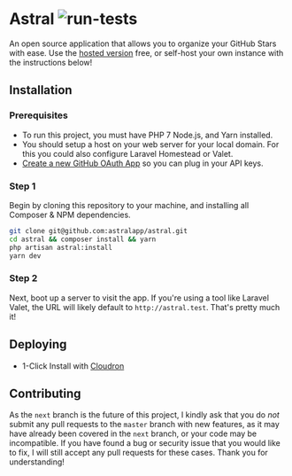 # Astral ![run-tests](https://github.com/astralapp/astral/workflows/run-tests/badge.svg)

An open source application that allows you to organize your GitHub Stars with ease. Use the [hosted version](https://app.astralapp.com) free, or self-host your own instance with the instructions below!

## Installation

### Prerequisites

- To run this project, you must have PHP 7 Node.js, and Yarn installed.
- You should setup a host on your web server for your local domain. For this you could also configure Laravel Homestead or Valet.
- [Create a new GitHub OAuth App](https://developer.github.com/apps/building-oauth-apps/creating-an-oauth-app/) so you can plug in your API keys.

### Step 1

Begin by cloning this repository to your machine, and installing all Composer & NPM dependencies.

```bash
git clone git@github.com:astralapp/astral.git
cd astral && composer install && yarn
php artisan astral:install
yarn dev
```

### Step 2

Next, boot up a server to visit the app. If you're using a tool like Laravel Valet, the URL will likely default to `http://astral.test`. That's pretty much it!

## Deploying

- 1-Click Install with [Cloudron](https://www.cloudron.io/store/com.astralapp.cloudronapp.html)


## Contributing

As the `next` branch is the future of this project, I kindly ask that you do _not_ submit any pull requests to the `master` branch with new features, as it may have already been covered in the `next` branch, or your code may be incompatible. If you have found a bug or security issue that you would like to fix, I will still accept any pull requests for these cases. Thank you for understanding!
